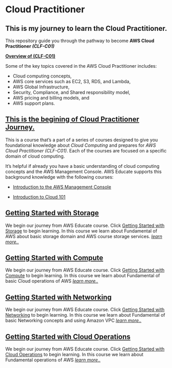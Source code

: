#   Cloud Practitioner
##  This is my journey to learn the Cloud Practitioner.
This repository guide you through the pathway to become <b>AWS Cloud Practitioner <i>(CLF-C01)</i></b>

<strong><u>Overview of (CLF-C01)</u></strong>

Some of the key topics covered in the AWS Cloud Practitioner includes:     
+   Cloud computing concepts,       
+   AWS core services such as EC2, S3, RDS, and Lambda,     
+   AWS Global Infrastructure,      
+   Security, Compliance, and Shared responsibility model,      
+   AWS pricing and billing models, and         
+   AWS support plans.

## <u>This is the begining of Cloud Practitioner Journey.</u>
This is a course that’s a part of a series of courses designed to give you foundational knowledge about <i>Cloud Computing</i> and prepares for <i>AWS Cloud Practitioner (CLF-C01)</i>. Each of the courses are focused on a specific domain of cloud computing.

It’s helpful if already you have a basic understanding of cloud computing concepts and the AWS Management Console. AWS Educate supports this background knowledge with the following courses:

+   <a href="./Introduction to the AWS Management Console/README.md">Introduction to the AWS Management Console</a>

+   <a href="./Introduction to Cloud 101/README.md">Introduction to Cloud 101</a>

##  <a href="./Getting Started with Storage/README.md">Getting Started with Storage</a>
We begin our journey from AWS Educate course. Click [Getting Started with Storage](https://awseducate.instructure.com/courses/815) to begin learning. In this course we learn about Fundamental of AWS about basic storage domain and AWS course storage services. <a href="./Getting Started with Storage/README.md"><i>learn more..</i></a>

##  <a href="./Getting Started with Compute/README.md">Getting Started with Compute</a>
We begin our journey from AWS Educate course. Click [Getting Started with Compute](https://awseducate.instructure.com/courses/817) to begin learning. In this course we learn about Fundamental of basic Cloud operations of AWS <a href="./Getting Started with Compute/README.md"><i>learn more..</i></a>

##  <a href="./Getting Started with Networking/README.md">Getting Started with Networking</a>
We begin our journey from AWS Educate course. Click [Getting Started with Networking](https://awseducate.instructure.com/courses/911) to begin learning. In this course we learn about Fundamental of basic Networking  concepts and using Amazon VPC <a href="./Getting Started with Networking/README.md"><i>learn more..</i></a>

##  <a href="./Getting Started with Cloud Operations/README.md">Getting Started with Cloud  Operations</a>
We begin our journey from AWS Educate course. Click [Getting Started with Cloud Operations](https://awseducate.instructure.com/courses/889) to begin learning. In this course we learn about Fundamental operations of AWS <a href="./Getting Started with Cloud Operations/README.md"><i>learn more..</i></a>